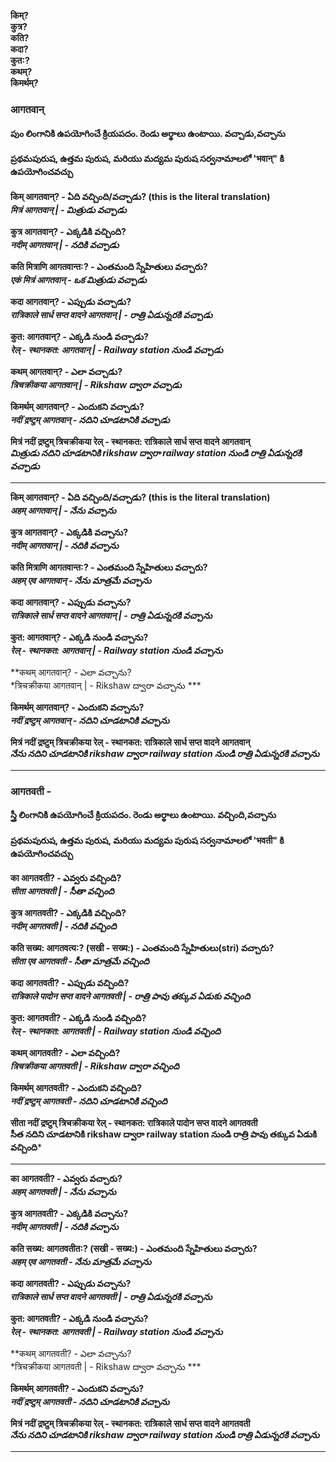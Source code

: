 **किम्?  
कुत्र?  
कति?  
कदा?  
कुत:?  
कथम्?  
किमर्थम्?** 

### आगतवान्
#### పుం లింగానికి ఉపయోగించే క్రియపదం. రెండు అర్థాలు ఉంటాయి. వచ్చాడు,వచ్చాను 
 #### ప్రథమపురుష, ఉత్తమ పురుష, మరియు మద్యమ పురుష సర్వనామాలలో 'भवान्" కి ఉపయోగించవచ్చు 

**किम् आगतवान्? - ఏది వచ్చింది/వచ్చాడు? (this is the literal translation)  
*मित्रं आगतवान् | - మిత్రుడు వచ్చాడు***  

**कुत्र आगतवान्? - ఎక్కడికి వచ్చింది?   
*नदीम् आगतवान् | - నదికి వచ్చాడు***  

**कति मित्राणि आगतवान्त:? - ఎంతమంది స్నేహితులు వచ్చారు?    
*एकं मित्रं आगतवान् - ఒక మిత్రుడు వచ్చాడు***   

**कदा आगतवान्? - ఎప్పుడు వచ్చాడు?    
*रात्रिकाले सार्ध सप्त वादने आगतवान् | - రాత్రి ఏడున్నరకి వచ్చాడు*** 

**कुत: आगतवान्? - ఎక్కడి నుండి వచ్చాడు?    
*रेल् - स्थानकत: आगतवान् | - Railway station నుండి వచ్చాడు***  

**कथम् आगतवान्? - ఎలా వచ్చాడు?    
*त्रिचक्रीकया आगतवान् | - Rikshaw ద్వారా వచ్చాడు***  

**किमर्थम् आगतवान्? - ఎందుకని వచ్చాడు?    
*नदीं द्रष्टुम् आगतवान् - నదిని చూడటానికి వచ్చాడు***   

**मित्रं नदीं द्रष्टुम् त्रिचक्रीकया रेल् - स्थानकत: रात्रिकाले सार्ध सप्त वादने आगतवान्  
*మిత్రుడు నదిని చూడటానికి rikshaw ద్వారా railway station నుండి రాత్రి ఏడున్నరకి వచ్చాడు***   

**************************

**किम् आगतवान्? - ఏది వచ్చింది/వచ్చాడు? (this is the literal translation)  
*अहम् आगतवान् | - నేను వచ్చాను***  

**कुत्र आगतवान्? - ఎక్కడికి వచ్చాను?   
*नदीम् आगतवान् | - నదికి వచ్చాను***  

**कति मित्राणि आगतवान्त:? - ఎంతమంది స్నేహితులు వచ్చారు?    
*अहम् एव आगतवान् - నేను మాత్రమే వచ్చాను***   

**कदा आगतवान्? - ఎప్పుడు వచ్చాను?    
*रात्रिकाले सार्ध सप्त वादने आगतवान् | - రాత్రి ఏడున్నరకి వచ్చాను*** 

**कुत: आगतवान्? - ఎక్కడి నుండి వచ్చాను?    
*रेल् - स्थानकत: आगतवान् | - Railway station నుండి వచ్చాను***  

**कथम् आगतवान्? - ఎలా వచ్చాను?    
*त्रिचक्रीकया आगतवान् | - Rikshaw ద్వారా వచ్చాను ***  

**किमर्थम् आगतवान्? - ఎందుకని వచ్చాను?    
*नदीं द्रष्टुम् आगतवान् - నదిని చూడటానికి వచ్చాను***   

**मित्रं नदीं द्रष्टुम् त्रिचक्रीकया रेल् - स्थानकत: रात्रिकाले सार्ध सप्त वादने आगतवान्  
*నేను నదిని చూడటానికి rikshaw ద్వారా railway station నుండి రాత్రి ఏడున్నరకి వచ్చాను*** 

****************

### आगतवती - 
 #### స్త్రీ లింగానికి ఉపయోగించే క్రియపదం. రెండు అర్థాలు ఉంటాయి. వచ్చింది,వచ్చాను 
 #### ప్రథమపురుష, ఉత్తమ పురుష, మరియు మద్యమ పురుష సర్వనామాలలో 'भवती" కి ఉపయోగించవచ్చు 

**का आगतवती? - ఎవ్వరు వచ్చింది?  
*सीता आगतवती | - సీతా వచ్చింది***    

**कुत्र आगतवती? - ఎక్కడికి వచ్చింది?     
*नदीम् आगतवती | - నదికి వచ్చింది***    

**कति सख्य: आगतवत्य:? (सखी - सख्य:) - ఎంతమంది స్నేహితులు(stri) వచ్చారు?      
*सीता एव आगतवती - సీతా మాత్రమే వచ్చింది***     

**कदा आगतवती? - ఎప్పుడు వచ్చింది?      
*रात्रिकाले पादोन सप्त वादने आगतवती | - రాత్రి పావు తక్కువ ఏడుకు వచ్చింది***   

**कुत: आगतवती? - ఎక్కడి నుండి వచ్చింది?      
*रेल् - स्थानकत: आगतवती | - Railway station నుండి వచ్చింది***    

**कथम् आगतवती? - ఎలా వచ్చింది?      
*त्रिचक्रीकया आगतवती | - Rikshaw ద్వారా వచ్చింది***    

**किमर्थम् आगतवती? - ఎందుకని వచ్చింది?      
*नदीं द्रष्टुम् आगतवती - నదిని చూడటానికి వచ్చింది***     

**सीता नदीं द्रष्टुम् त्रिचक्रीकया रेल् - स्थानकत: रात्रिकाले पादोन  सप्त वादने आगतवती    
సీత నదిని చూడటానికి rikshaw ద్వారా railway station నుండి రాత్రి పావు తక్కువ ఏడుకి వచ్చింది***     

***********

**का आगतवती? - ఎవ్వరు వచ్చారు?  
*अहम् आगतवती | - నేను వచ్చాను***  

**कुत्र आगतवती? - ఎక్కడికి వచ్చాను?   
*नदीम् आगतवती | - నదికి వచ్చాను***  

**कति सख्य: आगतवतीत:? (सखी - सख्य:) - ఎంతమంది స్నేహితులు వచ్చారు?    
*अहम् एव आगतवती - నేను మాత్రమే వచ్చాను***   

**कदा आगतवती? - ఎప్పుడు వచ్చాను?    
*रात्रिकाले सार्ध सप्त वादने आगतवती | - రాత్రి ఏడున్నరకి వచ్చాను*** 

**कुत: आगतवती? - ఎక్కడి నుండి వచ్చాను?    
*रेल् - स्थानकत: आगतवती | - Railway station నుండి వచ్చాను***  

**कथम् आगतवती? - ఎలా వచ్చాను?    
*त्रिचक्रीकया आगतवती | - Rikshaw ద్వారా వచ్చాను ***  

**किमर्थम् आगतवती? - ఎందుకని వచ్చాను?    
*नदीं द्रष्टुम् आगतवती - నదిని చూడటానికి వచ్చాను***   

**मित्रं नदीं द्रष्टुम् त्रिचक्रीकया रेल् - स्थानकत: रात्रिकाले सार्ध सप्त वादने आगतवती  
*నేను నదిని చూడటానికి rikshaw ద్వారా railway station నుండి రాత్రి ఏడున్నరకి వచ్చాను*** 

****************